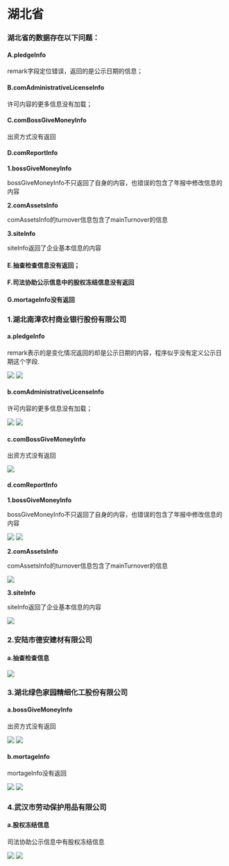 # 湖北省
### 湖北省的数据存在以下问题：
#### A.pledgeInfo
remark字段定位错误，返回的是公示日期的信息；
#### B.comAdministrativeLicenseInfo
许可内容的更多信息没有加载；
#### C.comBossGiveMoneyInfo
出资方式没有返回
#### D.comReportInfo
**1.bossGiveMoneyInfo**

bossGiveMoneyInfo不只返回了自身的内容，也错误的包含了年报中修改信息的内容

**2.comAssetsInfo**

comAssetsInfo的turnover信息包含了mainTurnover的信息

**3.siteInfo**

siteInfo返回了企业基本信息的内容
#### E.抽查检查信息没有返回；
#### F.司法协助公示信息中的股权冻结信息没有返回
#### G.mortageInfo没有返回
### 1.湖北南漳农村商业银行股份有限公司
#### a.pledgeInfo
remark表示的是变化情况返回的却是公示日期的内容，程序似乎没有定义公示日期这个字段.

![](http://o7qrps1cr.bkt.clouddn.com/%E5%B1%8F%E5%B9%95%E5%BF%AB%E7%85%A7%202016-07-04%20%E4%B8%8B%E5%8D%8810.44.36.png)
![](http://o7qrps1cr.bkt.clouddn.com/%E5%B1%8F%E5%B9%95%E5%BF%AB%E7%85%A7%202016-07-04%20%E4%B8%8B%E5%8D%8810.44.30.png)

#### b.comAdministrativeLicenseInfo
许可内容的更多信息没有加载；

![](http://o7qrps1cr.bkt.clouddn.com/%E5%B1%8F%E5%B9%95%E5%BF%AB%E7%85%A7%202016-07-04%20%E4%B8%8B%E5%8D%8810.49.24.png)
![](http://o7qrps1cr.bkt.clouddn.com/%E5%B1%8F%E5%B9%95%E5%BF%AB%E7%85%A7%202016-07-04%20%E4%B8%8B%E5%8D%8810.49.27.png)

#### c.comBossGiveMoneyInfo
出资方式没有返回

![](http://o7qrps1cr.bkt.clouddn.com/%E5%B1%8F%E5%B9%95%E5%BF%AB%E7%85%A7%202016-07-04%20%E4%B8%8B%E5%8D%8810.51.23.png)

#### d.comReportInfo
**1.bossGiveMoneyInfo**

bossGiveMoneyInfo不只返回了自身的内容，也错误的包含了年报中修改信息的内容

![](http://o7qrps1cr.bkt.clouddn.com/%E5%B1%8F%E5%B9%95%E5%BF%AB%E7%85%A7%202016-07-04%20%E4%B8%8B%E5%8D%8810.53.11.png)
![](http://o7qrps1cr.bkt.clouddn.com/%E5%B1%8F%E5%B9%95%E5%BF%AB%E7%85%A7%202016-07-04%20%E4%B8%8B%E5%8D%8810.56.33.png)

**2.comAssetsInfo**

comAssetsInfo的turnover信息包含了mainTurnover的信息

![](http://o7qrps1cr.bkt.clouddn.com/%E5%B1%8F%E5%B9%95%E5%BF%AB%E7%85%A7%202016-07-04%20%E4%B8%8B%E5%8D%8810.58.35.png)

**3.siteInfo**

siteInfo返回了企业基本信息的内容

![](http://o7qrps1cr.bkt.clouddn.com/%E5%B1%8F%E5%B9%95%E5%BF%AB%E7%85%A7%202016-07-04%20%E4%B8%8B%E5%8D%8811.01.56.png)

### 2.安陆市德安建材有限公司
#### a.抽查检查信息

![](http://o7qrps1cr.bkt.clouddn.com/%E5%B1%8F%E5%B9%95%E5%BF%AB%E7%85%A7%202016-07-04%20%E4%B8%8B%E5%8D%8811.20.11.png)

### 3.湖北绿色家园精细化工股份有限公司
#### a.bossGiveMoneyInfo
出资方式没有返回

![](http://o7qrps1cr.bkt.clouddn.com/%E5%B1%8F%E5%B9%95%E5%BF%AB%E7%85%A7%202016-07-04%20%E4%B8%8B%E5%8D%8811.27.41.png)
![](http://o7qrps1cr.bkt.clouddn.com/%E5%B1%8F%E5%B9%95%E5%BF%AB%E7%85%A7%202016-07-04%20%E4%B8%8B%E5%8D%8811.27.44.png)

#### b.mortageInfo
mortageInfo没有返回

![](http://o7qrps1cr.bkt.clouddn.com/%E5%B1%8F%E5%B9%95%E5%BF%AB%E7%85%A7%202016-07-04%20%E4%B8%8B%E5%8D%8811.31.10.png)
![](http://o7qrps1cr.bkt.clouddn.com/%E5%B1%8F%E5%B9%95%E5%BF%AB%E7%85%A7%202016-07-04%20%E4%B8%8B%E5%8D%8811.31.33.png)

### 4.武汉市劳动保护用品有限公司
#### a.股权冻结信息
司法协助公示信息中有股权冻结信息

![](http://o7qrps1cr.bkt.clouddn.com/%E5%B1%8F%E5%B9%95%E5%BF%AB%E7%85%A7%202016-07-04%20%E4%B8%8B%E5%8D%8811.40.50.png)
![](http://o7qrps1cr.bkt.clouddn.com/%E5%B1%8F%E5%B9%95%E5%BF%AB%E7%85%A7%202016-07-04%20%E4%B8%8B%E5%8D%8811.40.55.png)














